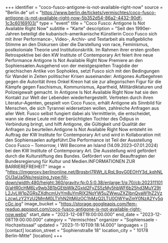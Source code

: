 +++
identifier = "coco-fusco-antigone-is-not-available-right-now"
source = "Berlin.de"
url = "https://www.berlin.de/tickets/vermischtes/coco-fusco-antigone-is-not-available-right-now-5b352d54-86a2-4432-90df-1c3c60169103/"
type = "event"
title = "Coco Fusco: Antigone Is Not Available Right Now"
subtitle = "Karte"
description = "Seit den 1990er-Jahren beteiligt die kubanisch-amerikanische Künstlerin Coco Fusco sich mit ihrer Performance-, Video-, Archiv- und Textarbeit als maßgebliche Stimme an den Diskursen über die Darstellung von race, Feminismus, postkoloniale Theorie und Institutionskritik. Im Rahmen ihrer ersten großen Retrospektive bei den KW Institute of Contemporary Art feiert ihre neue Performance Antigone Is Not Available Right Now Premiere an den Sophiensælen.Ausgehend von der meistgespielten Tragödie der griechischen Antike von Sophokles, setzt Fusco sich mit den Bedingungen für Wandel in Zeiten politischer Krisen auseinander: Antigones Aufbegehren gegen die Autorität ihres Onkel Kreon hat sie zur allegorischen Figur für die Kämpfe gegen Faschismus, Kommunismus, Apartheid, Militärdiktaturen und Polizeigewalt gemacht. In Antigone Is Not Available Right Now hat sie den Kontakt zur Welt der Lebenden wiederhergestellt. Vertreten durch ihren Literatur-Agenten, gespielt von Coco Fusco, erhält Antigone als Sinnbild für Menschen, die sich Tyrannei widersetzen wollen, zahlreiche Anfragen aus aller Welt. Fusco selbst fungiert dabei als Vermittlerin, die entscheidet, wann sie diese Leute mit der berüchtigten Tochter des Ödipus in Verbindung bringt, und hilft Antigone, die Gültigkeit und Qualität der Anfragen zu beurteilen.Antigone Is Not Available Right Now entsteht im Auftrag der KW Institute for Contemporary Art und wird in Kollaboration mit den Sophiensaelen aufgeführt.Die Performance ist Teil der Ausstellung Coco Fusco – Tomorrow, I Will Become an Island (14.09.2023–07.01.2024) bei den KW Institute of Contemporary Art. Die Ausstellung wird gefördert durch die Kulturstiftung des Bundes. Gefördert von der Beauftragten der Bundesregierung für Kultur und Medien.INFORMATIONEN ZUR BARRIEREFREIHEIT"
image = "https://imgproxy.berlinonline.net/Brqsbrl7RWt_iLRqL9qvG0EOHY3d_kqhNLOU3aUa5Ns/resizing_type:fill-down/width:480/height:360/gravity:fp:0.5:0.38/enlarge:1/q:70/cb:2023111010/aHR0cHM6Ly9wb3B1bGEtbWlkZGxld2FyZS5zMy5hbWF6b25hd3MuY29tL2JvLW1pZGRsZXdhcmUvYm8uYmRlX2NoYW5uZWwuZXZlbnQvaW1hZ2VzLzcwLzY2YzU2MmM0LTVhN2ItMjIzOC1hMzQ2LTU0OWYwZmY0NzA2Yy5qcGc.jpg"
image_bucket = "https://storage.googleapis.com/fem-readup.appspot.com/coco-fusco-antigone-is-not-available-right-now.webp"
start_date = "2023-12-08T19:00:00.000"
end_date = "2023-12-08T19:00:00.000"
category = "Vermischtes"
organizer = "Sophiensaele - Hochzeitssaal"
updated = "2023-11-10T09:18:14.000"
languages = []
[contact]
location_street = "Sophienstraße 18"
location_city = " 10178 Berlin-Mitte"
[location]
+++